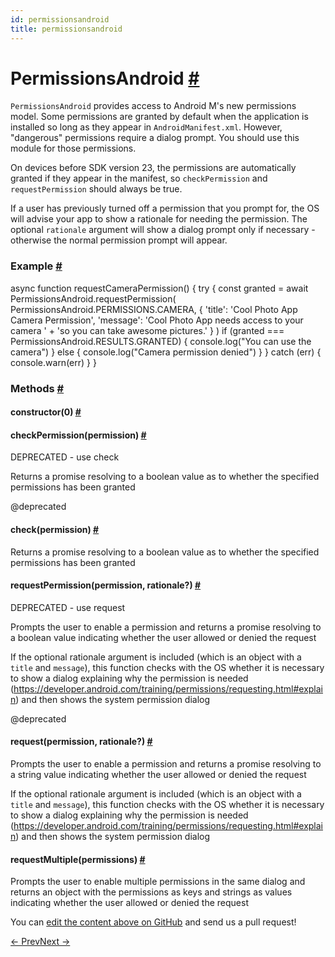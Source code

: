 ```yaml
---
id: permissionsandroid
title: permissionsandroid
---
```

<a id="content"></a><h1><a class="anchor" name="permissionsandroid"></a>PermissionsAndroid <a class="hash-link" href="docs/permissionsandroid.html#permissionsandroid">#</a></h1><div><div><p><code>PermissionsAndroid</code> provides access to Android M's new permissions model.
Some permissions are granted by default when the application is installed
so long as they appear in <code>AndroidManifest.xml</code>. However, "dangerous"
permissions require a dialog prompt. You should use this module for those
permissions.</p><p>On devices before SDK version 23, the permissions are automatically granted
if they appear in the manifest, so <code>checkPermission</code> and <code>requestPermission</code>
should always be true.</p><p>If a user has previously turned off a permission that you prompt for, the OS
will advise your app to show a rationale for needing the permission. The
optional <code>rationale</code> argument will show a dialog prompt only if
necessary - otherwise the normal permission prompt will appear.</p><h3><a class="anchor" name="example"></a>Example <a class="hash-link" href="docs/permissionsandroid.html#example">#</a></h3><div class="prism language-javascript">async <span class="token keyword">function</span> <span class="token function">requestCameraPermission<span class="token punctuation">(</span></span><span class="token punctuation">)</span> <span class="token punctuation">{</span>
  <span class="token keyword">try</span> <span class="token punctuation">{</span>
    const granted <span class="token operator">=</span> await PermissionsAndroid<span class="token punctuation">.</span><span class="token function">requestPermission<span class="token punctuation">(</span></span>
      PermissionsAndroid<span class="token punctuation">.</span>PERMISSIONS<span class="token punctuation">.</span>CAMERA<span class="token punctuation">,</span>
      <span class="token punctuation">{</span>
        <span class="token string">'title'</span><span class="token punctuation">:</span> <span class="token string">'Cool Photo App Camera Permission'</span><span class="token punctuation">,</span>
        <span class="token string">'message'</span><span class="token punctuation">:</span> <span class="token string">'Cool Photo App needs access to your camera '</span> <span class="token operator">+</span>
                   <span class="token string">'so you can take awesome pictures.'</span>
      <span class="token punctuation">}</span>
    <span class="token punctuation">)</span>
    <span class="token keyword">if</span> <span class="token punctuation">(</span>granted <span class="token operator">===</span> PermissionsAndroid<span class="token punctuation">.</span>RESULTS<span class="token punctuation">.</span>GRANTED<span class="token punctuation">)</span> <span class="token punctuation">{</span>
      console<span class="token punctuation">.</span><span class="token function">log<span class="token punctuation">(</span></span><span class="token string">"You can use the camera"</span><span class="token punctuation">)</span>
    <span class="token punctuation">}</span> <span class="token keyword">else</span> <span class="token punctuation">{</span>
      console<span class="token punctuation">.</span><span class="token function">log<span class="token punctuation">(</span></span><span class="token string">"Camera permission denied"</span><span class="token punctuation">)</span>
    <span class="token punctuation">}</span>
  <span class="token punctuation">}</span> <span class="token keyword">catch</span> <span class="token punctuation">(</span><span class="token class-name">err</span><span class="token punctuation">)</span> <span class="token punctuation">{</span>
    console<span class="token punctuation">.</span><span class="token function">warn<span class="token punctuation">(</span></span>err<span class="token punctuation">)</span>
  <span class="token punctuation">}</span>
<span class="token punctuation">}</span></div></div><span><h3><a class="anchor" name="methods"></a>Methods <a class="hash-link" href="docs/permissionsandroid.html#methods">#</a></h3><div class="props"><div class="prop"><h4 class="methodTitle"><a class="anchor" name="constructor"></a>constructor<span class="methodType">(0)</span> <a class="hash-link" href="docs/permissionsandroid.html#constructor">#</a></h4></div><div class="prop"><h4 class="methodTitle"><a class="anchor" name="checkpermission"></a>checkPermission<span class="methodType">(permission)</span> <a class="hash-link" href="docs/permissionsandroid.html#checkpermission">#</a></h4><div><p>DEPRECATED - use check</p><p>Returns a promise resolving to a boolean value as to whether the specified
permissions has been granted</p><p>@deprecated</p></div></div><div class="prop"><h4 class="methodTitle"><a class="anchor" name="check"></a>check<span class="methodType">(permission)</span> <a class="hash-link" href="docs/permissionsandroid.html#check">#</a></h4><div><p>Returns a promise resolving to a boolean value as to whether the specified
permissions has been granted</p></div></div><div class="prop"><h4 class="methodTitle"><a class="anchor" name="requestpermission"></a>requestPermission<span class="methodType">(permission, rationale?)</span> <a class="hash-link" href="docs/permissionsandroid.html#requestpermission">#</a></h4><div><p>DEPRECATED - use request</p><p>Prompts the user to enable a permission and returns a promise resolving to a
boolean value indicating whether the user allowed or denied the request</p><p>If the optional rationale argument is included (which is an object with a
<code>title</code> and <code>message</code>), this function checks with the OS whether it is
necessary to show a dialog explaining why the permission is needed
(<a href="https://developer.android.com/training/permissions/requesting.html#explain">https://developer.android.com/training/permissions/requesting.html#explain</a>)
and then shows the system permission dialog</p><p>@deprecated</p></div></div><div class="prop"><h4 class="methodTitle"><a class="anchor" name="request"></a>request<span class="methodType">(permission, rationale?)</span> <a class="hash-link" href="docs/permissionsandroid.html#request">#</a></h4><div><p>Prompts the user to enable a permission and returns a promise resolving to a
string value indicating whether the user allowed or denied the request</p><p>If the optional rationale argument is included (which is an object with a
<code>title</code> and <code>message</code>), this function checks with the OS whether it is
necessary to show a dialog explaining why the permission is needed
(<a href="https://developer.android.com/training/permissions/requesting.html#explain">https://developer.android.com/training/permissions/requesting.html#explain</a>)
and then shows the system permission dialog</p></div></div><div class="prop"><h4 class="methodTitle"><a class="anchor" name="requestmultiple"></a>requestMultiple<span class="methodType">(permissions)</span> <a class="hash-link" href="docs/permissionsandroid.html#requestmultiple">#</a></h4><div><p>Prompts the user to enable multiple permissions in the same dialog and
returns an object with the permissions as keys and strings as values
indicating whether the user allowed or denied the request</p></div></div></div></span></div><p class="edit-page-block">You can <a target="_blank" href="https://github.com/facebook/react-native/blob/master/Libraries/PermissionsAndroid/PermissionsAndroid.js">edit the content above on GitHub</a> and send us a pull request!</p><div class="docs-prevnext"><a class="docs-prev" href="docs/panresponder.html#content">← Prev</a><a class="docs-next" href="docs/pixelratio.html#content">Next →</a></div>